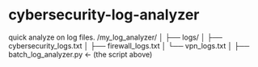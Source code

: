 # cybersecurity-log-analyzer
quick analyze on log files.
/my_log_analyzer/
│
├── logs/
│   ├── cybersecurity_logs.txt
│   ├── firewall_logs.txt
│   └── vpn_logs.txt
│
├── batch_log_analyzer.py   ← (the script above)
